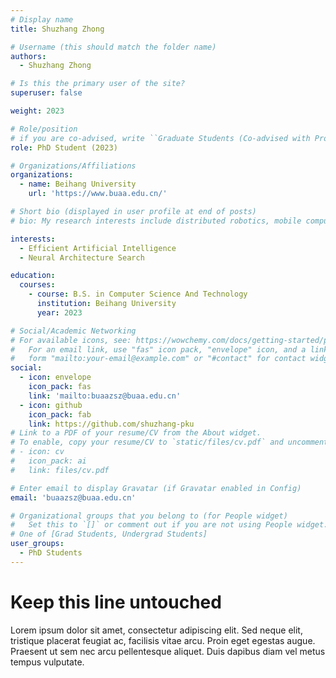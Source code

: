 ```yaml
---
# Display name
title: Shuzhang Zhong

# Username (this should match the folder name)
authors:
  - Shuzhang Zhong

# Is this the primary user of the site?
superuser: false

weight: 2023

# Role/position
# if you are co-advised, write ``Graduate Students (Co-advised with Prof. XXX)''
role: PhD Student (2023)

# Organizations/Affiliations
organizations:
  - name: Beihang University
    url: 'https://www.buaa.edu.cn/'

# Short bio (displayed in user profile at end of posts)
# bio: My research interests include distributed robotics, mobile computing and programmable matter.

interests:
  - Efficient Artificial Intelligence
  - Neural Architecture Search

education:
  courses:
    - course: B.S. in Computer Science And Technology
      institution: Beihang University
      year: 2023

# Social/Academic Networking
# For available icons, see: https://wowchemy.com/docs/getting-started/page-builder/#icons
#   For an email link, use "fas" icon pack, "envelope" icon, and a link in the
#   form "mailto:your-email@example.com" or "#contact" for contact widget.
social:
  - icon: envelope
    icon_pack: fas
    link: 'mailto:buaazsz@buaa.edu.cn'
  - icon: github
    icon_pack: fab
    link: https://github.com/shuzhang-pku
# Link to a PDF of your resume/CV from the About widget.
# To enable, copy your resume/CV to `static/files/cv.pdf` and uncomment the lines below.
# - icon: cv
#   icon_pack: ai
#   link: files/cv.pdf

# Enter email to display Gravatar (if Gravatar enabled in Config)
email: 'buaazsz@buaa.edu.cn'

# Organizational groups that you belong to (for People widget)
#   Set this to `[]` or comment out if you are not using People widget.
# One of [Grad Students, Undergrad Students]
user_groups:
  - PhD Students
---
```


# Keep this line untouched
Lorem ipsum dolor sit amet, consectetur adipiscing elit. Sed neque elit, tristique placerat feugiat ac, facilisis vitae arcu. Proin eget egestas augue. Praesent ut sem nec arcu pellentesque aliquet. Duis dapibus diam vel metus tempus vulputate. 

